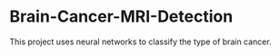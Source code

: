 # Brain-Cancer-MRI-Detection
This project uses neural networks to classify the type of brain cancer.
